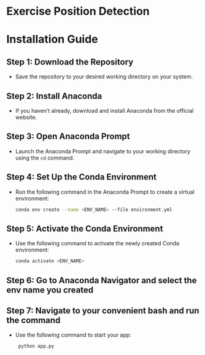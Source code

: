 # Exercise Position Detection

# Installation Guide

## Step 1: Download the Repository
- Save the repository to your desired working directory on your system.

## Step 2: Install Anaconda
- If you haven’t already, download and install Anaconda from the official website.

## Step 3: Open Anaconda Prompt
- Launch the Anaconda Prompt and navigate to your working directory using the `cd` command.

## Step 4: Set Up the Conda Environment
- Run the following command in the Anaconda Prompt to create a virtual environment:
  ```bash
  conda env create --name <ENV_NAME> --file environment.yml

## Step 5: Activate the Conda Environment
- Use the following command to activate the newly created Conda environment:
  ```bash
  conda activate <ENV_NAME>

## Step 6: Go to Anaconda Navigator and select the env name you created

## Step 7: Navigate to your convenient bash and run the command
- Use the following command to start your app:
  ```bash
   python app.py
        
